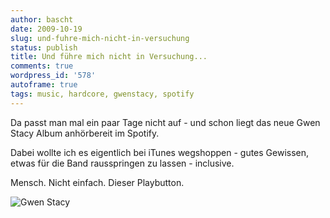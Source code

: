```yaml
---
author: bascht
date: 2009-10-19
slug: und-fuhre-mich-nicht-in-versuchung
status: publish
title: Und führe mich nicht in Versuchung...
comments: true
wordpress_id: '578'
autoframe: true
tags: music, hardcore, gwenstacy, spotify
---
```


Da passt man mal ein paar Tage nicht auf - und schon liegt das neue
Gwen Stacy Album anhörbereit im Spotify.   

Dabei wollte ich es eigentlich bei iTunes wegshoppen - gutes
Gewissen, etwas für die Band rausspringen zu lassen - inclusive.

Mensch. Nicht einfach. Dieser Playbutton.

![Gwen Stacy](/blog/2009-10-19-und-fuhre-mich-nicht-in-versuchung/screen-capture-png-scaled-1000.jpg)
